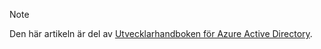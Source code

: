 > [!NOTE]
> Den här artikeln är del av [Utvecklarhandboken för Azure Active Directory](../articles/active-directory/develop/active-directory-developers-guide.md).
>
>


<!--HONumber=Feb17_HO2-->


